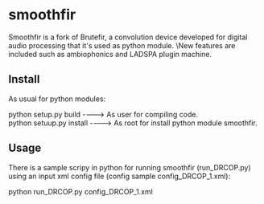 # smoothfir
Smoothfir is a fork of Brutefir, a convolution device developed for digital audio processing that it's used as python module. \New features are included such as ambiophonics and LADSPA plugin machine.

## Install

As usual for python modules:

python setup.py build    ----> As user for compiling code.\
python setuup.py install ----> As root for install python module smoothfir.

## Usage

There is a sample scripy in python for running smoothfir (run_DRCOP.py) using an input xml config file (config sample config_DRCOP_1.xml):

python run_DRCOP.py config_DRCOP_1.xml

